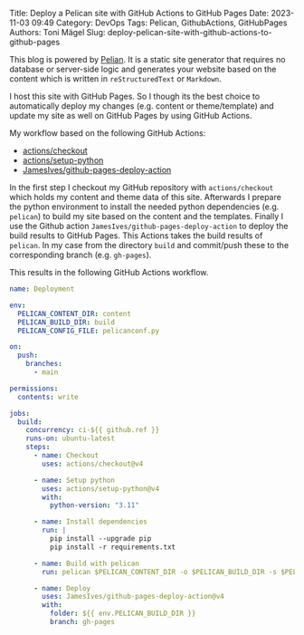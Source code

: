 Title: Deploy a Pelican site with GitHub Actions to GitHub Pages
Date: 2023-11-03 09:49
Category: DevOps
Tags: Pelican, GithubActions, GitHubPages
Authors: Toni Mägel
Slug: deploy-pelican-site-with-github-actions-to-github-pages

This blog is powered by [Pelian](https://getpelican.com/). It is a static site generator that requires no database or server-side logic and generates your website based on the content which is written in `reStructuredText` or `Markdown`.

I host this site with GitHub Pages. So I though its the best choice to automatically deploy my changes (e.g. content or theme/template) and update my site as well on GitHub Pages by using GitHub Actions.

My workflow based on the following GitHub Actions:

- [actions/checkout](https://github.com/actions/checkout)
- [actions/setup-python](https://github.com/actions/setup-python)
- [JamesIves/github-pages-deploy-action](https://github.com/JamesIves/github-pages-deploy-action)

In the first step I checkout my GitHub repository with `actions/checkout` which holds my content and theme data of this site. Afterwards I prepare the python environment to install the needed python dependencies (e.g. `pelican`) to build my site based on the content and the templates. Finally I use the Github action `JamesIves/github-pages-deploy-action` to deploy the build results to GitHub Pages. This Actions takes the build results of `pelican`. In my case from the directory `build` and commit/push these to the corresponding branch (e.g. `gh-pages`).

This results in the following GitHub Actions workflow.

```yaml
name: Deployment

env:
  PELICAN_CONTENT_DIR: content
  PELICAN_BUILD_DIR: build
  PELICAN_CONFIG_FILE: pelicanconf.py

on:
  push:
    branches:
      - main

permissions:
  contents: write

jobs:
  build:
    concurrency: ci-${{ github.ref }}
    runs-on: ubuntu-latest
    steps:
      - name: Checkout
        uses: actions/checkout@v4

      - name: Setup python
        uses: actions/setup-python@v4
        with:
          python-version: "3.11"

      - name: Install dependencies
        run: |
          pip install --upgrade pip
          pip install -r requirements.txt

      - name: Build with pelican
        run: pelican $PELICAN_CONTENT_DIR -o $PELICAN_BUILD_DIR -s $PELICAN_CONFIG_FILE

      - name: Deploy
        uses: JamesIves/github-pages-deploy-action@v4
        with:
          folder: ${{ env.PELICAN_BUILD_DIR }}
          branch: gh-pages
```
